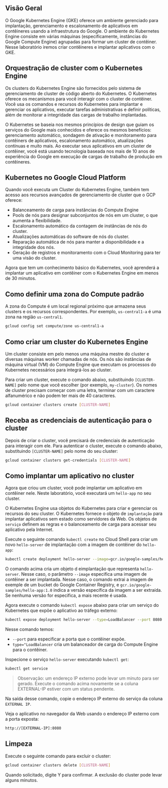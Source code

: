## Visão Geral

O Google Kubernetes Engine (GKE) oferece um ambiente gerenciado para implantação, gerenciamento e escalonamento de aplicativos em contêineres usando a infraestrutura do Google. O ambiente do Kubernetes Engine consiste em várias máquinas (especificamente, instâncias do Google Compute Engine) agrupadas para formar um cluster de contêiner. Nesse laboratório iremos criar contêineres e implantar aplicativos com o GKE.

## Orquestração de cluster com o Kubernetes Engine

Os clusters do Kubernetes Engine são fornecidos pelo sistema de gerenciamento de cluster de código aberto do Kubernetes. O Kubernetes oferece os mecanismos para você interagir com o cluster de contêiner. Você usa os comandos e recursos do Kubernetes para implantar e gerenciar os aplicativos, executar tarefas administrativas e definir políticas, além de monitorar a integridade das cargas de trabalho implantadas. 

O Kubernetes se baseia nos mesmos princípios de design que guiam os serviços do Google mais conhecidos e oferece os mesmos benefícios: gerenciamento automático, sondagem de ativação e monitoramento para contêiners de aplicativos, escalonamento automático, atualizações contínuas e muito mais. Ao executar seus aplicativos em um cluster de contêiner, você está usando tecnologia baseada nos mais de 10 anos de experiência do Google em execução de cargas de trabalho de produção em contêineres.

## Kubernetes no Google Cloud Platform

Quando você executa um Cluster do Kubernetes Engine, também tem acesso aos recursos avançados de gerenciamento de cluster que o GCP oferece:

* Balanceamento de carga para instâncias do Compute Engine
* Pools de nós para designar subconjuntos de nós em um cluster, o que aumenta a flexibilidade.
* Escalonamento automático da contagem de instâncias de nós do cluster.
* Atualizações automáticas do software de nós do cluster.
* Reparação automática de nós para manter a disponibilidade e a integridade dos nós.
* Geração de registros e monitoramento com o Cloud Monitoring para ter uma visão do cluster.

Agora que tem um conhecimento básico do Kubernetes, você aprenderá a implantar um aplicativo em contêiner com o Kubernetes Engine em menos de 30 minutos.

## Como definir uma zona do Compute padrão

A zona do Compute é um local regional próximo que armazena seus clusters e os recursos correspondentes. Por exemplo, `us-central1-a` é uma zona na região `us-central1`.

```bash
gcloud config set compute/zone us-central1-a
```

## Como criar um cluster do Kubernetes Engine

Um cluster consiste em pelo menos uma máquina mestre do cluster e diversas máquinas worker chamadas de nós. Os nós são instâncias de máquina virtual (VM) do Compute Engine que executam os processos do Kubernetes necessários para integrá-los ao cluster.

Para criar um cluster, execute o comando abaixo, substituindo `[CLUSTER-NAME]` pelo nome que você escolher (por exemplo, `my-cluster`). Os nomes de cluster precisam começar com uma letra, terminar com um caractere alfanumérico e não podem ter mais de 40 caracteres.

```bash
gcloud container clusters create [CLUSTER-NAME]
```

## Receba as credenciais de autenticação para o cluster

Depois de criar o cluster, você precisará de credenciais de autenticação para interagir com ele. Para autenticar o cluster, execute o comando abaixo, substituindo `[CLUSTER-NAME]` pelo nome do seu cluster:

```bash
gcloud container clusters get-credentials [CLUSTER-NAME]
```

## Como implantar um aplicativo no cluster

Agora que criou um cluster, você pode implantar um aplicativo em contêiner nele. Neste laboratório, você executará um `hello-app` no seu cluster. 

O Kubernetes Engine usa objetos do Kubernetes para criar e gerenciar os recursos do seu cluster. O Kubernetes fornece o objeto de `implantação` para implantar aplicativos sem estado como servidores da Web. Os objetos de `serviço` definem as regras e o balanceamento de carga para acessar seu aplicativo pela Internet.

Execute o seguinte comando `kubectl create` no Cloud Shell para criar um novo `hello-server` de implantação com a imagem de contêiner do `hello-app`:

```bash
kubectl create deployment hello-server --image=gcr.io/google-samples/hello-app:1.0
```

O comando acima cria um objeto d eimplantação que representa `hello-server`. Nesse caso, o parâmetro `--image` especifica uma imagem de contêiner a ser implantada. Nesse caso, o comando extrai a imagem de exemple de um bucket do Google Container Registry, e `gcr.io/google-samples/hello-app:1.0` indica a versão específica da imagem a ser extraída. Se nenhuma versão for especifica, a mais recente é usada.

Agora execute o comando `kubectl expose` abaixo para criar um serviço do Kubernetes que expõe o aplicativo ao tráfego externo:

```bash
kubectl expose deployment hello-server --type=LoadBalancer --port 8080
```

Nesse comando temos:

* `--port` para especificar a porta que o contêiner expõe.
* `type="LoadBalancer` cria um balanceador de carga do Compute Engine para o contêiner.

Inspecione o serviço `hello-server` executando `kubectl get`:

```bash
kubectl get service
```

>
> Observação: um endereço IP externo pode levar um minuto para ser gerado. Execute o comando acima novamente se a coluna EXTERNAL-IP estiver com um status pendente.
>

Na saída desse comando, copie o endereço IP externo do serviço da coluna `EXTERNAL IP`.

Veja o aplicativo no navegador da Web usando o endereço IP externo com a porta exposta:

```bash
http://[EXTERNAL-IP]:8080
```

## Limpeza

Execute o seguinte comando para excluir o cluster:

```bash
gcloud container clusters delete [CLUSTER-NAME]
```

Quando solicitado, digite Y para confirmar. A exclusão do cluster pode levar alguns minutos.
